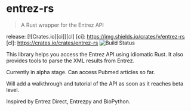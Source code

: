 # entrez-rs

> A Rust wrapper for the Entrez API 

release: [![Crates.io][ci]][cl] 
[ci]: https://img.shields.io/crates/v/entrez-rs
[cl]: https://crates.io/crates/entrez-rs
![Build Status](https://travis-ci.org/Zenleaf/entrez-rs.svg?branch=master)

This library helps you access the Entrez API using idiomatic Rust.
It also provides tools to parse the XML results from Entrez.

Currently in alpha stage. Can access Pubmed articles so far.

Will add a walkthrough and tutorial of the API as soon as it reaches beta level.

Inspired by Entrez Direct, Entrezpy and BioPython.
